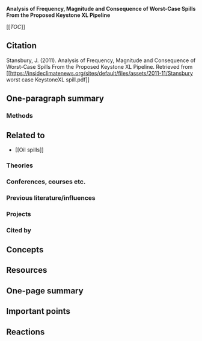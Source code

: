 **Analysis of Frequency, Magnitude and Consequence of Worst-Case Spills From the Proposed Keystone XL Pipeline**

[[_TOC_]]

## Citation

Stansbury, J. (2011). Analysis of Frequency, Magnitude and Consequence of Worst-Case Spills From the Proposed Keystone XL Pipeline. Retrieved from [[https://insideclimatenews.org/sites/default/files/assets/2011-11/Stansbury worst case KeystoneXL spill.pdf]]

## One-paragraph summary

### Methods

## Related to
* [[Oil spills]]

### Theories

### Conferences, courses etc.

### Previous literature/influences

### Projects

### Cited by

## Concepts

## Resources

## One-page summary

## Important points

## Reactions
